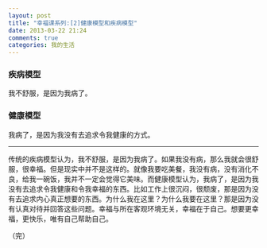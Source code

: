 ```yaml
---
layout: post
title: "幸福课系列:[2]健康模型和疾病模型"
date: 2013-03-22 21:24
comments: true
categories: 我的生活
---
```

### 疾病模型
我不舒服，是因为我病了。

### 健康模型
我病了，是因为我没有去追求令我健康的方式。


- - -
传统的疾病模型认为，我不舒服，是因为我病了。如果我没有病，那么我就会很舒服，很幸福。但是现实中并不是这样的。就像我要吃美餐，我没有病，没有消化不良，给我一碗饭，我并不一定会觉得它美味。而健康模型认为，我病了，是因为我没有去追求令我健康和令我幸福的东西。比如工作上很沉闷，很颓废，那是因为没有去追求内心真正想要的东西。为什么我在这里？为什么我要在这里？那是因为没有认真对待并回答这些问题。幸福与所在客观环境无关，幸福在于自己。想要更幸福，更快乐，唯有自己帮助自己。

（完）
